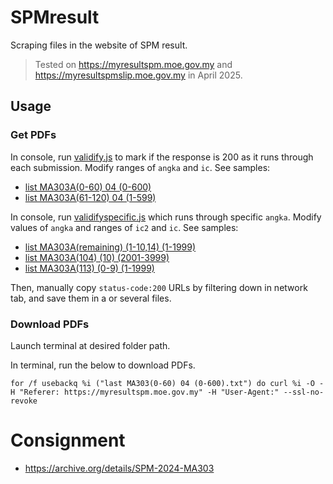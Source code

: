# SPMresult
Scraping files in the website of SPM result. 
> Tested on https://myresultspm.moe.gov.my and https://myresultspmslip.moe.gov.my in April 2025.
## Usage
### Get PDFs
In console, run [validify.js](validify.js) to mark if the response is 200 as it runs through each submission. Modify ranges of ```angka``` and ```ic```. See samples:
* [list MA303A(0-60) 04 (0-600)](examples/list%20MA303A(0-60)%2004%20(0-600).txt)
* [list MA303A(61-120) 04 (1-599)](examples/list%20MA303A(61-120)%2004%20(1-599).txt)

In console, run [validifyspecific.js](validifyspecific.js) which runs through specific ```angka```. Modify values of ```angka``` and ranges of ```ic2``` and ```ic```. See samples:
* [list MA303A(remaining) (1-10,14) (1-1999)](examples/list%20MA303A(remaining)%20(1-10,14)%20(1-1999).txt)
* [list MA303A(104) (10) (2001-3999)](examples/list%20MA303A(104)%20(10)%20(2001-3999).txt)
* [list MA303A(113) (0-9) (1-1999)](examples/list%20MA303A(113)%20(0-9)%20(1-1999).txt)

Then, manually copy ```status-code:200``` URLs by filtering down in network tab, and save them in a or several files.
### Download PDFs
Launch terminal at desired folder path.

In terminal, run the below to download PDFs.
```command
for /f usebackq %i ("last MA303(0-60) 04 (0-600).txt") do curl %i -O -H "Referer: https://myresultspm.moe.gov.my" -H "User-Agent:" --ssl-no-revoke
```
# Consignment
* https://archive.org/details/SPM-2024-MA303
